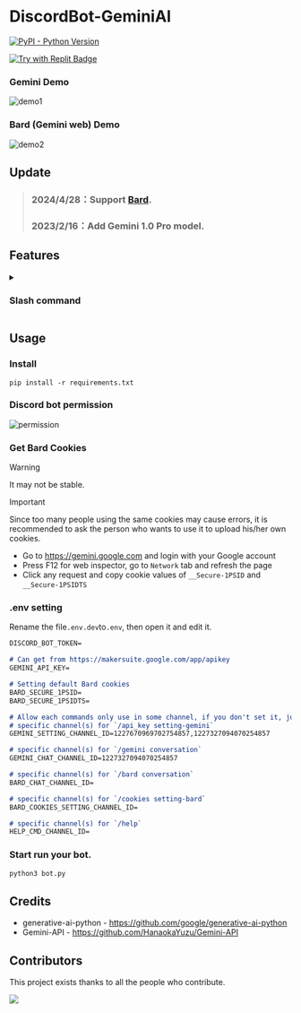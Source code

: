 # DiscordBot-GeminiAI
  <a href="https://www.python.org/downloads/">
    <img alt="PyPI - Python Version" src="https://img.shields.io/badge/pyversion-3.10%2B-blue?style=flat&label=python">
  </a>

[![Try with Replit Badge](https://replit.com/badge?caption=Try%20with%20Replit)](https://replit.com/@dd8611706/DiscordBot-GeminiAI?v=1#README.md)

### Gemini Demo
![demo1](https://i.imgur.com/OO52TfC.gif)

### Bard (Gemini web) Demo
![demo2](https://i.imgur.com/1U5kBJ0.png)

## Update
> ### 2024/4/28：Support [Bard](https://gemini.google.com).
> ### 2023/2/16：Add Gemini 1.0 Pro model.
   
## Features
<details>
   <summary>
   
   ### Slash command

   </summary>
   
* `/api_key setting-gemini [choice] [api_key]`
  * Can upload own google api key or delete it. (api key get from https://makersuite.google.com/app/apikey)
    * [choice]：`delete` or `set` your api key.
  
* `/gemini conversation [model] [type] [use_prompt] [use_character]`
  * Create a thread exclusively for the user to chat with the bot.
    * [model]：Choose AI model.
    * [type]：Choose thread type, private or public.
    * [temperature]：Controls the level of randomness in the output, ranging from highly varied (closer to 1.0) to less surprising (closer to 0.0).
    * [harrassment], [hate_speech], [sexually_explicit], [dangerous_content]：It's [Safety Settings](https://ai.google.dev/docs/safety_setting_gemini#safety-settings), the default is `Block some`.

* `/cookies setting-bard [choice] [secure_1psid] [secure_1psidts]`
  * Can upload own Bard Cookies or delete it.
    * [choice]：`delete` or `set` your Bard Cookies.
    * [secure_1psid], [secure_1psidts]：Required Cookie Parameters.

* `/Bard conversation [type]`
  * Create a Bard thread exclusively for the user to chat with the bot.
    * [type]：Choose thread type, private or public.

</details>

## Usage

### Install

```
pip install -r requirements.txt
```

### Discord bot permission

![permission](https://i.imgur.com/ZHYlRJH.png)

### Get Bard Cookies

> [!WARNING]
> It may not be stable.

> [!IMPORTANT]  
> Since too many people using the same cookies may cause errors, it is recommended to ask the person who wants to use it to upload his/her own cookies.

* Go to https://gemini.google.com and login with your Google account
* Press F12 for web inspector, go to `Network` tab and refresh the page
* Click any request and copy cookie values of `__Secure-1PSID` and `__Secure-1PSIDTS`

### .env setting
Rename the file`.env.dev`to`.env`, then open it and edit it.
```markdown
DISCORD_BOT_TOKEN=

# Can get from https://makersuite.google.com/app/apikey
GEMINI_API_KEY=

# Setting default Bard cookies
BARD_SECURE_1PSID=
BARD_SECURE_1PSIDTS=

# Allow each commands only use in some channel, if you don't set it, just default to all channels.
# specific channel(s) for `/api_key setting-gemini`
GEMINI_SETTING_CHANNEL_ID=1227670969702754857,1227327094070254857

# specific channel(s) for `/gemini conversation`
GEMINI_CHAT_CHANNEL_ID=1227327094070254857

# specific channel(s) for `/bard conversation`
BARD_CHAT_CHANNEL_ID=

# specific channel(s) for `/cookies setting-bard`
BARD_COOKIES_SETTING_CHANNEL_ID=

# specific channel(s) for `/help`
HELP_CMD_CHANNEL_ID=
```

### Start run your bot.
   ```python
   python3 bot.py

   ```

## Credits
* generative-ai-python - https://github.com/google/generative-ai-python
* Gemini-API - https://github.com/HanaokaYuzu/Gemini-API

## Contributors

This project exists thanks to all the people who contribute.

[![](https://contrib.rocks/image?repo=FuseFairy/DiscordBot-GeminiAI)](https://github.com/FuseFairy/DiscordBot-GeminiAI/graphs/contributors)